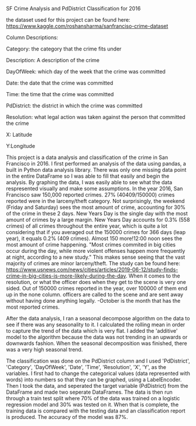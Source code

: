 SF Crime Analysis and PdDistrict Classification for 2016

the dataset used for this project can be found here: 
https://www.kaggle.com/roshansharma/sanfranciso-crime-dataset

Column Descriptions:

Category: the category that the crime fits under

Description: A description of the crime

DayOfWeek: which day of the week that the crime was committed 

Date: the date that the crime was committed

Time: the time that the crime was committed

PdDistrict: the district in which the crime was committed

Resolution: what legal action was taken against the person that committed the crime

X: Latitude

Y:Longitude


This project is a data analysis and classification of the crime in San Francisco in 2016. I first performed an analysis of the data using pandas, a built in Python data analysis library. There was only one missing data point in the entire DataFrame so I was able to fill that easily and begin the analysis. By graphing the data, I was easily able to see what the data respresented visually and make some assumptions. In the year 2016, San Francisco saw 150,000 reported crimes. 27% (40409/150000) crimes reported were in the larceny/theft category. Not surprisingly, the weekend (Friday and Saturday) sees the most amount of crime, accounting for 30% of the crime in these 2 days. New Years Day is the single day with the most amount of crimes by a large margin. New Years Day accounts for 0.3% (558 crimes) of all crimes throughout the entire year, which is quite a lot considering that if you averaged out the 150000 crimes for 366 days (leap year), it equals 0.2% (409 crimes). Almost 150 more!12:00 noon sees the most amount of crime happening. "Most crimes commited in big cities occur during the day, while more violent offenses happen more frequently at night, according to a new study." This makes sense seeing that the vast majority of crimes are minor larceny/theft. The study can be found here: https://www.usnews.com/news/cities/articles/2019-06-12/study-finds-crime-in-big-cities-is-more-likely-during-the-day. When it comes to the resolution, or what the officer does when they get to the scene is very one sided. Out of 150000 crimes reported in the year, over 100000 of them end up in the none column. officers are called to the scene and are sent away without having done anything legally. -October is the month that has the most reported crimes. 

After the data analysis, I ran a seasonal decompose algorithm on the data to see if there was any seasonality to it. I calculated the rolling mean in order to capture the trend of the data which is very flat. I added the 'additive' model to the algorithm because the data was not trending in an upwards or downwards fashion. When the seasonal decomposition was finished, there was a very high seasonal trend.

The classification was done on the PdDistrict column and I used 'PdDistrict', 'Category', 'DayOfWeek', 'Date', 'Time', 'Resolution', 'X', 'Y', as the variables. I first had to change the categorical values (data represented with words) into numbers so that they can be graphed, using a LabelEncoder. Then I took the data, and seperated the target variable (PdDistrict) from the DataFrame and made two seperate DataFrames. The data is then run through a train test split where 70% of the data was trained on a logistic regression model and 30% was tested on it. When that is complete, the training data is compared with the testing data and an classification report is produced. The accuracy of the model was 87%.
